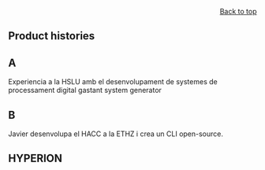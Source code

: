 <div id="readme" class="Box-body readme blob js-code-block-container">
<article class="markdown-body entry-content p-3 p-md-6" itemprop="text">
<p align="right">
<a href="https://github.com/oreol-ag/employee-handbook#--employee-handbook">Back to top</a>
</p>

# Product histories


## A
Experiencia a la HSLU amb el desenvolupament de systemes de processament digital gastant system generator

## B
Javier desenvolupa el HACC a la ETHZ i crea un CLI open-source.

## HYPERION
